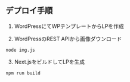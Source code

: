 ## デプロイ手順
1. WordPressにてWPテンプレートからLPを作成

2. WordPressのREST APIから画像ダウンロード
```
node img.js
```

3. Next.jsをビルドしてLPを生成
```
npm run build
```
